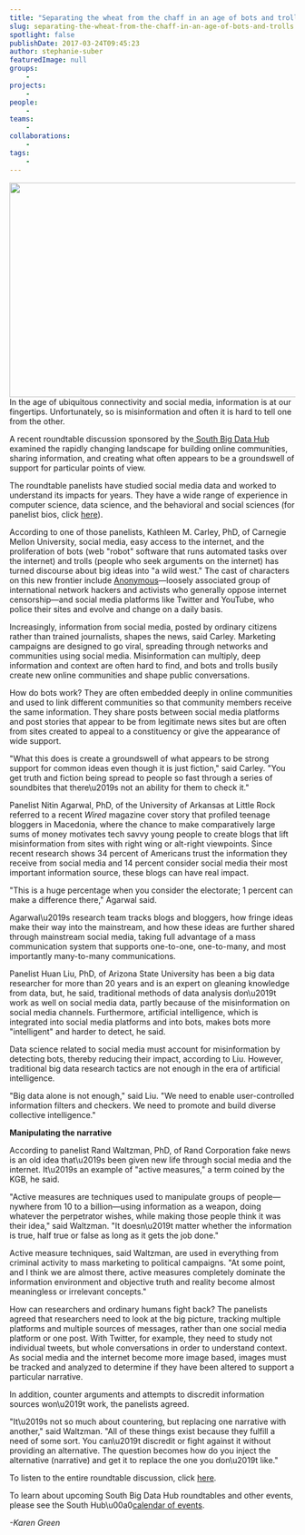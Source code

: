 ```yaml
---
title: "Separating the wheat from the chaff in an age of bots and trolls"
slug: separating-the-wheat-from-the-chaff-in-an-age-of-bots-and-trolls
spotlight: false
publishDate: 2017-03-24T09:45:23
author: stephanie-suber
featuredImage: null
groups:
    - 
projects:
    - 
people:
    - 
teams: 
    - 
collaborations:
    - 
tags:
    - 
---
```

<p><a href="http://renci.org/wp-content/uploads/2017/03/bots-and-trolls2.jpg"  rel="lightbox[roadtrip]"><img class="aligncenter size-news-large wp-image-16240" src="http://renci.org/wp-content/uploads/2017/03/bots-and-trolls2-640x378.jpg" alt="" width="640" height="378" srcset="https://renci.org/wp-content/uploads/2017/03/bots-and-trolls2-640x378.jpg 640w, https://renci.org/wp-content/uploads/2017/03/bots-and-trolls2-300x177.jpg 300w, https://renci.org/wp-content/uploads/2017/03/bots-and-trolls2-768x454.jpg 768w, https://renci.org/wp-content/uploads/2017/03/bots-and-trolls2.jpg 970w" sizes="(max-width: 640px) 100vw, 640px" /></a>In the age of ubiquitous connectivity and social media, information is at our fingertips. Unfortunately, so is misinformation and often it is hard to tell one from the other.</p>
<p>A recent roundtable discussion sponsored by the<a href="https://wordpress.com/stats/day/southbdhub.wordpress.com"> South Big Data Hub</a> examined the rapidly changing landscape for building online communities, sharing information, and creating what often appears to be a groundswell of support for particular points of view.<!--more--></p>
<p>The roundtable panelists have studied social media data and worked to understand its impacts for years. They have a wide range of experience in computer science, data science, and the behavioral and social sciences (for panelist bios, click <a href="https://southbdhub.wordpress.com/anti-social-computing-bots-lies-and-the-new-information-environment/">here</a>).</p>
<p>According to one of those panelists, Kathleen M. Carley, PhD, of Carnegie Mellon University, social media, easy access to the internet, and the proliferation of bots (web "robot" software that runs automated tasks over the internet) and trolls (people who seek arguments on the internet) has turned discourse about big ideas into "a wild west." The cast of characters on this new frontier include <a href="http://anonofficial.com/">Anonymous</a>&mdash;loosely associated group of international network hackers and activists who generally oppose internet censorship&mdash;and social media platforms like Twitter and YouTube, who police their sites and evolve and change on a daily basis.</p>
<p>Increasingly, information from social media, posted by ordinary citizens rather than trained journalists, shapes the news, said Carley. Marketing campaigns are designed to go viral, spreading through networks and communities using social media. Misinformation can multiply, deep information and context are often hard to find, and bots and trolls busily create new online communities and shape public conversations.</p>
<p>How do bots work? They are often embedded deeply in online communities and used to link different communities so that community members receive the same information. They share posts between social media platforms and post stories that appear to be from legitimate news sites but are often from sites created to appeal to a constituency or give the appearance of wide support.</p>
<p>"What this does is create a groundswell of what appears to be strong support for common ideas even though it is just fiction," said Carley. "You get truth and fiction being spread to people so fast through a series of soundbites that there\u2019s not an ability for them to check it."</p>
<p>Panelist Nitin Agarwal, PhD, of the University of Arkansas at Little Rock referred to a recent <em>Wired </em>magazine cover story that profiled teenage bloggers in Macedonia, where the chance to make comparatively large sums of money motivates tech savvy young people to create blogs that lift misinformation from sites with right wing or alt-right viewpoints. Since recent research shows 34 percent of Americans trust the information they receive from social media and 14 percent consider social media their most important information source, these blogs can have real impact.</p>
<p>"This is a huge percentage when you consider the electorate; 1 percent can make a difference there," Agarwal said.</p>
<p>Agarwal\u2019s research team tracks blogs and bloggers, how fringe ideas make their way into the mainstream, and how these ideas are further shared through mainstream social media, taking full advantage of a mass communication system that supports one-to-one, one-to-many, and most importantly many-to-many communications.</p>
<p>Panelist Huan Liu, PhD, of Arizona State University has been a big data researcher for more than 20 years and is an expert on gleaning knowledge from data, but, he said, traditional methods of data analysis don\u2019t work as well on social media data, partly because of the misinformation on social media channels. Furthermore, artificial intelligence, which is integrated into social media platforms and into bots, makes bots more "intelligent" and harder to detect, he said.</p>
<p>Data science related to social media must account for misinformation by detecting bots, thereby reducing their impact, according to Liu. However, traditional big data research tactics are not enough in the era of artificial intelligence.</p>
<p>"Big data alone is not enough," said Liu. "We need to enable user-controlled information filters and checkers. We need to promote and build diverse collective intelligence."</p>
<p><strong>Manipulating the narrative</strong></p>
<p>According to panelist Rand Waltzman, PhD, of Rand Corporation fake news is an old idea that\u2019s been given new life through social media and the internet. It\u2019s an example of "active measures," a term coined by the KGB, he said.</p>
<p>"Active measures are techniques used to manipulate groups of people&mdash;nywhere from 10 to a billion&mdash;using information as a weapon, doing whatever the perpetrator wishes, while making those people think it was their idea," said Waltzman. "It doesn\u2019t matter whether the information is true, half true or false as long as it gets the job done."</p>
<p>Active measure techniques, said Waltzman, are used in everything from criminal activity to mass marketing to political campaigns. "At some point, and I think we are almost there, active measures completely dominate the information environment and objective truth and reality become almost meaningless or irrelevant concepts."</p>
<p>How can researchers and ordinary humans fight back? The panelists agreed that researchers need to look at the big picture, tracking multiple platforms and multiple sources of messages, rather than one social media platform or one post. With Twitter, for example, they need to study not individual tweets, but whole conversations in order to understand context. As social media and the internet become more image based, images must be tracked and analyzed to determine if they have been altered to support a particular narrative.</p>
<p>In addition, counter arguments and attempts to discredit information sources won\u2019t work, the panelists agreed.</p>
<p>"It\u2019s not so much about countering, but replacing one narrative with another," said Waltzman. "All of these things exist because they fulfill a need of some sort. You can\u2019t discredit or fight against it without providing an alternative. The question becomes how do you inject the alternative (narrative) and get it to replace the one you don\u2019t like."</p>
<p>To listen to the entire roundtable discussion, click <a href="https://www.youtube.com/watch?v=09yjBm5BzNs">here</a>.</p>
<p>To learn about upcoming South Big Data Hub roundtables and other events, please see the South Hub\u00a0<a href="https://southbdhub.wordpress.com/calendar/">calendar of events</a>.</p>
<p><em>-Karen Green</em></p>
<!-- AddThis Advanced Settings generic via filter on the_content --><!-- AddThis Share Buttons generic via filter on the_content -->
